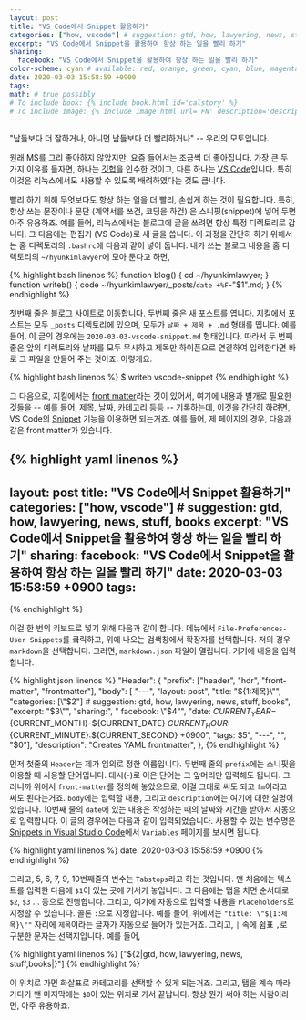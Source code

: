 ```yaml
---
layout: post
title: "VS Code에서 Snippet 활용하기"
categories: ["how, vscode"] # suggestion: gtd, how, lawyering, news, stuff, books
excerpt: "VS Code에서 Snippet을 활용하여 항상 하는 일을 빨리 하기"
sharing:
  facebook: "VS Code에서 Snippet을 활용하여 항상 하는 일을 빨리 하기"
color-scheme: cyan # available: red, orange, green, cyan, blue, magenta, brown 
date: 2020-03-03 15:58:59 +0900
tags: 
math: # true possibly
# To include book: {% include book.html id='calstory' %}
# To include image: {% include image.html url='FN' description='description' alt='alt' %}
---
```


"남들보다 더 잘하거나, 아니면 남들보다 더 빨리하거나" -- 우리의 모토입니다.

원래 MS를 그리 좋아하지 않았지만, 요즘 들어서는 조금씩 더 좋아집니다. 가장 큰 두 가지 이유를 들자면, 하나는 [깃헙](https://github.com)을 인수한 것이고, 다른 하나는 [VS Code](https://code.visualstudio.com/)입니다. 특히 이것은 리눅스에서도 사용할 수 있도록 배려하였다는 것도 큽니다.

빨리 하기 위해 무엇보다도 항상 하는 일을 더 빨리, 손쉽게 하는 것이 필요합니다. 특히, 항상 쓰는 문장이나 문단 (계약서를 쓰건, 코딩을 하건) 은 스니핏(snippet)에 넣어 두면 아주 유용하죠. 예를 들어, 리눅스에서는 블로그에 글을 쓰려면 항상 특정 디렉토리로 갑니다. 그 다음에는 편집기 (VS Code)로 새 글을 씁니다. 이 과정을 간단히 하기 위해서는 홈 디렉토리의 `.bashrc`에 다음과 같이 넣어 둡니다. 내가 쓰는 블로그 내용을 홈 디렉토리의 `~/hyunkimlawyer`에 모아 둔다고 하면,

{% highlight bash linenos %}
function blog() { cd ~/hyunkimlawyer; }
function writeb() { code ~/hyunkimlawyer/_posts/`date +%F`-"$1".md; }
{% endhighlight %}

첫번째 줄은 블로그 사이트로 이동합니다. 두번째 줄은 새 포스트를 엽니다. 지킬에서 포스트는 모두 `_posts` 디렉토리에 있으며, 모두가 `날짜 + 제목 + .md` 형태를 띱니다. 예를 들어, 이 글의 경우에는 `2020-03-03-vscode-snippet.md` 형태입니다. 따라서 두 번째 줄은 앞의 디렉토리와 날짜를 모두 무시하고 제목만 하이픈으로 연결하여 입력한다면 바로 그 파일을 만들어 주는 것이죠. 이렇게요.

{% highlight bash linenos %}
$ writeb vscode-snippet
{% endhighlight %}

그 다음으로, 지킬에서는 [front matter](https://jekyllrb.com/docs/front-matter/)라는 것이 있어서, 여기에 내용과 별개로 필요한 것들을 -- 예를 들어, 제목, 날짜, 카테고리 등등 -- 기록하는데, 이것을 간단히 하려면, VS Code의 [Snippet](https://code.visualstudio.com/docs/editor/userdefinedsnippets) 기능을 이용하면 되는거죠.  예를 들어, 제 페이지의 경우, 다음과 같은 front matter가 있습니다.

{% highlight yaml linenos %}
---
layout: post
title: "VS Code에서 Snippet 활용하기"
categories: ["how, vscode"] # suggestion: gtd, how, lawyering, news, stuff, books
excerpt: "VS Code에서 Snippet을 활용하여 항상 하는 일을 빨리 하기"
sharing:
  facebook: "VS Code에서 Snippet을 활용하여 항상 하는 일을 빨리 하기"
date: 2020-03-03 15:58:59 +0900
tags: 
---
{% endhighlight %}

이걸 한 번의 키보드로 넣기 위해 다음과 같이 합니다. 메뉴에서 `File-Preferences-User Snippets`를 킄릭하고, 위에 나오는 검색창에서 확장자를 선택합니다. 저의 경우 `markdown`을 선택합니다. 그러면, `markdown.json` 파일이 열립니다. 거기에 내용을 입력합니다.

{% highlight json linenos %}
"Header": {
	"prefix": ["header", "hdr", "front-matter", "frontmatter"],
	"body": [ "---",
		"layout: post",
		"title: \"${1:제목}\"",
		"categories: [\"$2\"] # suggestion: gtd, how, lawyering, news, stuff, books",
		"excerpt: \"$3\"",
		"sharing:", 
		"  facebook: \"$4\"",
		"date: ${CURRENT_YEAR}-${CURRENT_MONTH}-${CURRENT_DATE} ${CURRENT_HOUR}:${CURRENT_MINUTE}:${CURRENT_SECOND} +0900",
		"tags: $5",
		"---",
		"",
	    "$0"],
	"description": "Creates YAML frontmatter",
},
{% endhighlight %}

먼저 첫줄의 `Header`는 제가 임의로 정한 이름입니다. 두번째 줄의 `prefix`에는 스니핏을 이용할 때 사용할 단어입니다. 대시(-)로 이은 단어는 그 앞머리만 입력해도 됩니다. 그러니까 위에서 `front-matter`를 정의해 놓았으므로, 이걸 그대로 써도 되고 `fm`이라고 써도 된다는거죠. `body`에는 입력할 내용, 그리고 `description`에는 여기에 대한 설명이 있습니다. 10번째 줄의 `date`에 있는 내용은 작성하는 때의 날짜와 시간을 받아서 자동으로 입력합니다. 이 글의 경우에는 다음과 같이 입력되었습니다. 사용할 수 있는 변수명은 [Snippets in Visual Studio Code](https://code.visualstudio.com/docs/editor/userdefinedsnippets)에서 `Variables` 페이지를 보시면 됩니다.

{% highlight yaml linenos %}
date: 2020-03-03 15:58:59 +0900
{% endhighlight %}

그리고, 5, 6, 7, 9, 10번째줄의 변수는 `Tabstops`라고 하는 것입니다. 맨 처음에는 텍스트를 입력한 다음에 `$1`이 있는 곳에 커서가 놓입니다. 그 다음에는 탭을 치면 순서대로 `$2`, `$3` ... 등으로 진행합니다. 그리고, 여기에 자동으로 입력할 내용을 `Placeholders`로 지정할 수 있습니다. 콜론 `:`으로 지정합니다. 예를 들어, 위에서는 `"title: \"${1:제목}\""` 자리에 `제목`이라는 글자가 자동으로 들어가 있는거죠. 그리고, `|` 속에 쉼표 `,`로 구분한 문자는 선택지입니다. 예를 들어,

{% highlight yaml linenos %}
[\"${2|gtd, how, lawyering, news, stuff,books|}\"]
{% endhighlight %}

이 위치로 가면 화살표로 카테고리를 선택할 수 있게 되는거죠. 그리고, 탭을 계속 따라가다가 맨 마지막에는 `$0`이 있는 위치로 가서 끝납니다.  항상 뭔가 써야 하는 사람이라면, 아주 유용하죠. 